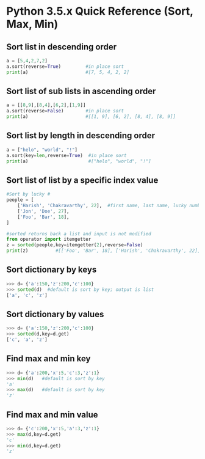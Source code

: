# Python 3.5.x Quick Reference (Sort, Max, Min)

## Sort list in descending order
```python
a = [5,4,2,7,2]
a.sort(reverse=True)         #in place sort
print(a)                     #[7, 5, 4, 2, 2]
```

## Sort list of sub lists in ascending order
```python
a = [[8,9],[8,4],[6,2],[1,9]]
a.sort(reverse=False)        #in place sort
print(a)                     #[[1, 9], [6, 2], [8, 4], [8, 9]] 
```

## Sort list by length in descending order
```python
a = ["helo", "world", "!"]
a.sort(key=len,reverse=True)  #in place sort
print(a)                      #["helo", "world", "!"]
```

## Sort list of list by a specific index value
```python
#Sort by lucky #
people = [
    ['Harish', 'Chakravarthy', 22],  #first name, last name, lucky number
    ['Jon', 'Doe', 27],
    ['Foo', 'Bar', 18],
]

#sorted returns back a list and input is not modified
from operator import itemgetter
z = sorted(people,key=itemgetter(2),reverse=False)
print(z)          #[['Foo', 'Bar', 18], ['Harish', 'Chakravarthy', 22], ['Jon', 'Doe', 27]]
```

## Sort dictionary by keys
```python
>>> d= {'a':150,'z':200,'c':100}
>>> sorted(d)  #default is sort by key; output is list                        
['a', 'c', 'z']
```


## Sort dictionary by values
```python
>>> d= {'a':150,'z':200,'c':100}
>>> sorted(d,key=d.get)
['c', 'a', 'z']
```

## Find max and min key
```python
>>> d= {'a':200,'x':5,'c':3,'z':1}
>>> min(d)   #default is sort by key
'a'
>>> max(d)   #default is sort by key
'z'
```

## Find max and min value
```python
>>> d= {'c':200,'x':5,'a':3,'z':1}
>>> max(d,key=d.get)
'c'
>>> min(d,key=d.get)
'z'
```
